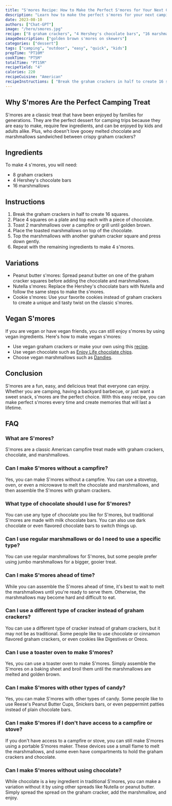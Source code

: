 ```yaml
---
title: "S'mores Recipe: How to Make the Perfect S'mores for Your Next Camping Trip"
description: "Learn how to make the perfect s'mores for your next camping trip with this easy and delicious recipe. Get ready for a gooey, chocolatey, and marshmallowy treat that will have everyone asking for more!"
date: 2023-08-10
authors: ["Chat-GPT"]
image: "/hero/smores.jpg"
recipe: ["8 graham crackers", "4 Hershey's chocolate bars", "16 marshmallows"]
imageDescription: ["golden brown s'mores on skewers"]
categories: ["dessert"]
tags: ["camping", "outdoor", "easy", "quick", "kids"]
prepTime: "PT10M"
cookTime: "PT5M"
totalTime: "PT15M"
recipeYield: "4"
calories: 220
recipeCuisine: "American"
recipeInstructions: [ "Break the graham crackers in half to create 16 squares. Place 4 squares on a plate and top each with a piece of chocolate. Toast 2 marshmallows over a campfire or grill until golden brown and place them on top of the chocolate. Top the marshmallows with another graham cracker square and press down gently. Repeat with the remaining ingredients to make 4 s'mores."] 
---
```


## Why S'mores Are the Perfect Camping Treat

S'mores are a classic treat that have been enjoyed by families for generations. They are the perfect dessert for camping trips because they are easy to make, require few ingredients, and can be enjoyed by kids and adults alike. Plus, who doesn't love gooey melted chocolate and marshmallows sandwiched between crispy graham crackers?

## Ingredients

To make 4 s'mores, you will need:

- 8 graham crackers
- 4 Hershey's chocolate bars
- 16 marshmallows

## Instructions

1. Break the graham crackers in half to create 16 squares.
2. Place 4 squares on a plate and top each with a piece of chocolate.
3. Toast 2 marshmallows over a campfire or grill until golden brown.
4. Place the toasted marshmallows on top of the chocolate.
5. Top the marshmallows with another graham cracker square and press down gently.
6. Repeat with the remaining ingredients to make 4 s'mores.

## Variations

- Peanut butter s'mores: Spread peanut butter on one of the graham cracker squares before adding the chocolate and marshmallows.
- Nutella s'mores: Replace the Hershey's chocolate bars with Nutella and follow the same steps to make the s'mores.
- Cookie s'mores: Use your favorite cookies instead of graham crackers to create a unique and tasty twist on the classic s'mores.

## Vegan S'mores

If you are vegan or have vegan friends, you can still enjoy s'mores by using vegan ingredients. Here's how to make vegan s'mores:

- Use vegan graham crackers or make your own using this [recipe](https://minimalistbaker.com/vegan-graham-crackers/).
- Use vegan chocolate such as [Enjoy Life chocolate chips](https://enjoylifefoods.com/our-foods/chocolate-for-baking/dark-chocolate-morsels/).
- Choose vegan marshmallows such as [Dandies](https://www.amazon.com/Dandies-Marshmallows-Vanilla-10-Ounce/dp/B00FYRGZXG).

## Conclusion

S'mores are a fun, easy, and delicious treat that everyone can enjoy. Whether you are camping, having a backyard barbecue, or just want a sweet snack, s'mores are the perfect choice. With this easy recipe, you can make perfect s'mores every time and create memories that will last a lifetime.

## FAQ

### What are S'mores?

S'mores are a classic American campfire treat made with graham crackers, chocolate, and marshmallows.

### Can I make S'mores without a campfire?

Yes, you can make S'mores without a campfire. You can use a stovetop, oven, or even a microwave to melt the chocolate and marshmallows, and then assemble the S'mores with graham crackers.

### What type of chocolate should I use for S'mores?

You can use any type of chocolate you like for S'mores, but traditional S'mores are made with milk chocolate bars. You can also use dark chocolate or even flavored chocolate bars to switch things up.

### Can I use regular marshmallows or do I need to use a specific type?

You can use regular marshmallows for S'mores, but some people prefer using jumbo marshmallows for a bigger, gooier treat.

### Can I make S'mores ahead of time?

While you can assemble the S'mores ahead of time, it's best to wait to melt the marshmallows until you're ready to serve them. Otherwise, the marshmallows may become hard and difficult to eat.

### Can I use a different type of cracker instead of graham crackers?

You can use a different type of cracker instead of graham crackers, but it may not be as traditional. Some people like to use chocolate or cinnamon flavored graham crackers, or even cookies like Digestives or Oreos.

### Can I use a toaster oven to make S'mores?

Yes, you can use a toaster oven to make S'mores. Simply assemble the S'mores on a baking sheet and broil them until the marshmallows are melted and golden brown.

### Can I make S'mores with other types of candy?

Yes, you can make S'mores with other types of candy. Some people like to use Reese's Peanut Butter Cups, Snickers bars, or even peppermint patties instead of plain chocolate bars.

### Can I make S'mores if I don't have access to a campfire or stove?

If you don't have access to a campfire or stove, you can still make S'mores using a portable S'mores maker. These devices use a small flame to melt the marshmallows, and some even have compartments to hold the graham crackers and chocolate.

### Can I make S'mores without using chocolate?

While chocolate is a key ingredient in traditional S'mores, you can make a variation without it by using other spreads like Nutella or peanut butter. Simply spread the spread on the graham cracker, add the marshmallow, and enjoy.